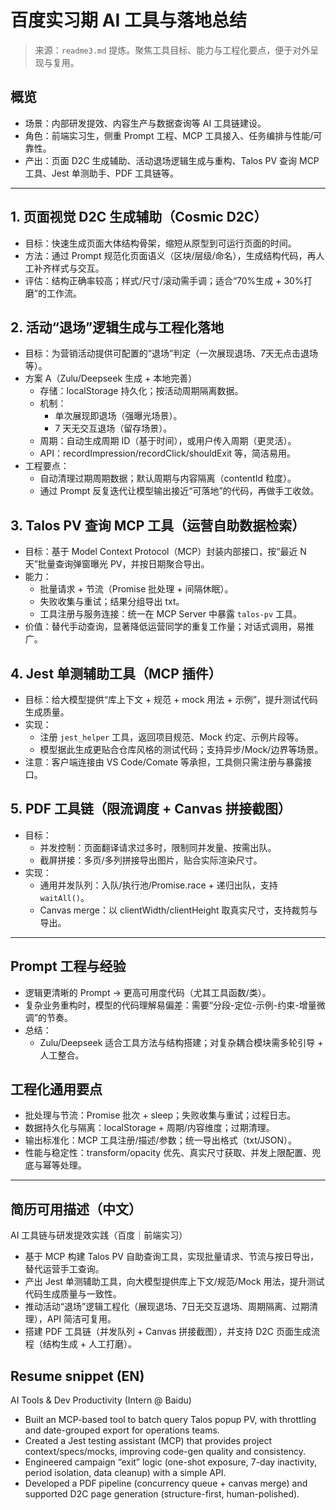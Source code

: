 # 百度实习期 AI 工具与落地总结

> 来源：`readme3.md` 提炼。聚焦工具目标、能力与工程化要点，便于对外呈现与复用。

## 概览
- 场景：内部研发提效、内容生产与数据查询等 AI 工具链建设。
- 角色：前端实习生，侧重 Prompt 工程、MCP 工具接入、任务编排与性能/可靠性。
- 产出：页面 D2C 生成辅助、活动退场逻辑生成与重构、Talos PV 查询 MCP 工具、Jest 单测助手、PDF 工具链等。

---

## 1. 页面视觉 D2C 生成辅助（Cosmic D2C）
- 目标：快速生成页面大体结构骨架，缩短从原型到可运行页面的时间。
- 方法：通过 Prompt 规范化页面语义（区块/层级/命名），生成结构代码，再人工补齐样式与交互。
- 评估：结构正确率较高；样式/尺寸/滚动需手调；适合“70%生成 + 30%打磨”的工作流。

## 2. 活动“退场”逻辑生成与工程化落地
- 目标：为营销活动提供可配置的“退场”判定（一次展现退场、7天无点击退场等）。
- 方案 A（Zulu/Deepseek 生成 + 本地完善）
  - 存储：localStorage 持久化；按活动周期隔离数据。
  - 机制：
    - 单次展现即退场（强曝光场景）。
    - 7 天无交互退场（留存场景）。
  - 周期：自动生成周期 ID（基于时间），或用户传入周期（更灵活）。
  - API：recordImpression/recordClick/shouldExit 等，简洁易用。
- 工程要点：
  - 自动清理过期周期数据；默认周期与内容隔离（contentId 粒度）。
  - 通过 Prompt 反复迭代让模型输出接近“可落地”的代码，再做手工收敛。

## 3. Talos PV 查询 MCP 工具（运营自助数据检索）
- 目标：基于 Model Context Protocol（MCP）封装内部接口，按“最近 N 天”批量查询弹窗曝光 PV，并按日期聚合导出。
- 能力：
  - 批量请求 + 节流（Promise 批处理 + 间隔休眠）。
  - 失败收集与重试；结果分组导出 txt。
  - 工具注册与服务连接：统一在 MCP Server 中暴露 `talos-pv` 工具。
- 价值：替代手动查询，显著降低运营同学的重复工作量；对话式调用，易推广。

## 4. Jest 单测辅助工具（MCP 插件）
- 目标：给大模型提供“库上下文 + 规范 + mock 用法 + 示例”，提升测试代码生成质量。
- 实现：
  - 注册 `jest_helper` 工具，返回项目规范、Mock 约定、示例片段等。
  - 模型据此生成更贴合仓库风格的测试代码；支持异步/Mock/边界等场景。
- 注意：客户端连接由 VS Code/Comate 等承担，工具侧只需注册与暴露接口。

## 5. PDF 工具链（限流调度 + Canvas 拼接截图）
- 目标：
  - 并发控制：页面翻译请求过多时，限制同并发量、按需出队。
  - 截屏拼接：多页/多列拼接导出图片，贴合实际渲染尺寸。
- 实现：
  - 通用并发队列：入队/执行池/Promise.race + 递归出队，支持 `waitAll()`。
  - Canvas merge：以 clientWidth/clientHeight 取真实尺寸，支持裁剪与导出。

---

## Prompt 工程与经验
- 逻辑更清晰的 Prompt → 更高可用度代码（尤其工具函数/类）。
- 复杂业务重构时，模型的代码理解易偏差：需要“分段-定位-示例-约束-增量微调”的节奏。
- 总结：
  - Zulu/Deepseek 适合工具方法与结构搭建；对复杂耦合模块需多轮引导 + 人工整合。

## 工程化通用要点
- 批处理与节流：Promise 批次 + sleep；失败收集与重试；过程日志。
- 数据持久化与隔离：localStorage + 周期/内容维度；过期清理。
- 输出标准化：MCP 工具注册/描述/参数；统一导出格式（txt/JSON）。
- 性能与稳定性：transform/opacity 优先、真实尺寸获取、并发上限配置、兜底与幂等处理。

---

## 简历可用描述（中文）
AI 工具链与研发提效实践（百度｜前端实习）
- 基于 MCP 构建 Talos PV 自助查询工具，实现批量请求、节流与按日导出，替代运营手工查询。
- 产出 Jest 单测辅助工具，向大模型提供库上下文/规范/Mock 用法，提升测试代码生成质量与一致性。
- 推动活动“退场”逻辑工程化（展现退场、7日无交互退场、周期隔离、过期清理），API 简洁可复用。
- 搭建 PDF 工具链（并发队列 + Canvas 拼接截图），并支持 D2C 页面生成流程（结构生成 + 人工打磨）。

## Resume snippet (EN)
AI Tools & Dev Productivity (Intern @ Baidu)
- Built an MCP-based tool to batch query Talos popup PV, with throttling and date-grouped export for operations teams.
- Created a Jest testing assistant (MCP) that provides project context/specs/mocks, improving code-gen quality and consistency.
- Engineered campaign “exit” logic (one-shot exposure, 7-day inactivity, period isolation, data cleanup) with a simple API.
- Developed a PDF pipeline (concurrency queue + canvas merge) and supported D2C page generation (structure-first, human-polished).
